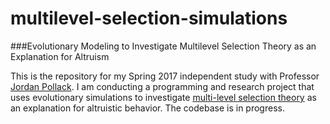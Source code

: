 # multilevel-selection-simulations
###Evolutionary Modeling to Investigate Multilevel Selection Theory as an Explanation for Altruism

This is the repository for my Spring 2017 independent study with 
Professor <a href="http://www.cs.brandeis.edu/~pollack/">Jordan Pollack</a>. 
I am conducting a programming and research project that uses evolutionary simulations to  investigate 
<a href="https://en.wikipedia.org/wiki/Group_selection">multi-level 
selection theory</a> as an explanation for altruistic behavior. The codebase is in progress.
